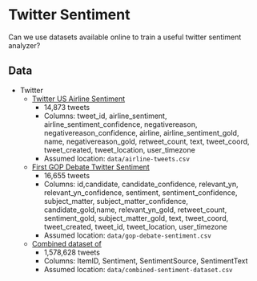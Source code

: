 
# Twitter Sentiment

Can we use datasets available online to train a useful twitter sentiment analyzer?

## Data

- Twitter
  - [Twitter US Airline Sentiment](https://www.kaggle.com/crowdflower/twitter-airline-sentiment)
  	- 14,873 tweets
  	- Columns: tweet_id, airline_sentiment, airline_sentiment_confidence, negativereason, negativereason_confidence, airline, airline_sentiment_gold, name, negativereason_gold, retweet_count, text, tweet_coord, tweet_created, tweet_location, user_timezone
  	- Assumed location: `data/airline-tweets.csv`
  - [First GOP Debate Twitter Sentiment](https://www.kaggle.com/crowdflower/first-gop-debate-twitter-sentiment)
  	- 16,655 tweets
  	- Columns: id,candidate, candidate_confidence, relevant_yn, relevant_yn_confidence, sentiment, sentiment_confidence, subject_matter, subject_matter_confidence, candidate_gold,name, relevant_yn_gold, retweet_count, sentiment_gold, subject_matter_gold, text, tweet_coord, tweet_created, tweet_id, tweet_location, user_timezone
  	- Assumed location: `data/gop-debate-sentiment.csv`
  - [Combined dataset of  ](http://thinknook.com/twitter-sentiment-analysis-training-corpus-dataset-2012-09-22/)
  	- 1,578,628 tweets
  	- Columns: ItemID, Sentiment, SentimentSource, SentimentText
  	- Assumed location: `data/combined-sentiment-dataset.csv`
